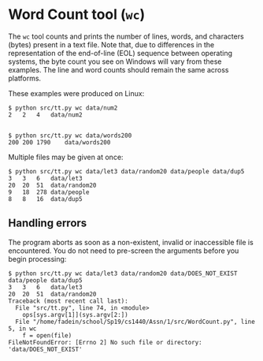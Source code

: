 # Word Count tool (`wc`)

The `wc` tool counts and prints the number of lines, words, and characters (bytes) present in a text file.  Note that, due to differences in the representation of the end-of-line (EOL) sequence between operating systems, the byte count you see on Windows will vary from these examples.  The line and word counts should remain the same across platforms.

These examples were produced on Linux:

    $ python src/tt.py wc data/num2
    2	2	4	data/num2


    $ python src/tt.py wc data/words200
    200	200	1790	data/words200


Multiple files may be given at once:

    $ python src/tt.py wc data/let3 data/random20 data/people data/dup5 
    3	3	6	data/let3
    20	20	51	data/random20
    9	18	278	data/people
    8	8	16	data/dup5


## Handling errors

The program aborts as soon as a non-existent, invalid or inaccessible file is encountered.  You do not need to pre-screen the arguments before you begin processing:

    $ python src/tt.py wc data/let3 data/random20 data/DOES_NOT_EXIST data/people data/dup5 
    3	3	6	data/let3
    20	20	51	data/random20
    Traceback (most recent call last):
      File "src/tt.py", line 74, in <module>
        ops[sys.argv[1]](sys.argv[2:])
      File "/home/fadein/school/Sp19/cs1440/Assn/1/src/WordCount.py", line 5, in wc
        f = open(file)
    FileNotFoundError: [Errno 2] No such file or directory: 'data/DOES_NOT_EXIST'
